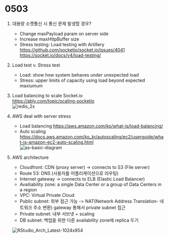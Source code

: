 # 0503

1. 대용량 소켓통신 시 통신 문제 발생할 경우?
    - Change maxPayload param on server side  
    - Increase maxHttpBuffer size
    - Stress testing: Load testing with Artillery  
    <https://github.com/socketio/socket.io/issues/4041>  
    <https://socket.io/docs/v4/load-testing/>

2. Load test v. Stress test  
    - Load: show how system behaves under unexpected load
    - Stress: upper limits of capacity using load beyond expected maxiumum

3. Load balancing to scale Socket.io  
    <https://ably.com/topic/scaling-socketio>  
    ![redis_2x](https://user-images.githubusercontent.com/104475739/235825781-aa4175f9-31df-4b72-bc31-8dc80249919e.jpg)

4. AWS deal with server stress
    - Load balancing
    <https://aws.amazon.com/ko/what-is/load-balancing/>
    - Auto scaling  
    <https://docs.aws.amazon.com/ko_kr/autoscaling/ec2/userguide/what-is-amazon-ec2-auto-scaling.html>  
    ![as-basic-diagram](https://user-images.githubusercontent.com/104475739/235826426-703a8313-2ed2-4ebe-82c9-775393fc604f.png)

5. AWS architecture  
    - Cloudfront: CDN (proxy server) -> connects to S3 (File server)
    - Route 53: DNS (사용자를 어플리케이션으로 라우팅)
    - Internet gateway -> connects to ELB (Elastic Load Balancer)
    - Availiability zone: a single Data Center or a group of Data Centers in a region
    - VPC: Virtual Private Cloud
    - Public subnet: 외부 접근 가능 -> NAT(Network Address Translation- 네트워크 주소 변환) gateway 통해서 private subnet 접근
    - Private subnet: 내부 서브넷 + scaling
    - DB subnet: 백업을 위한 다른 availability zone에 replica 두기  

    ![RStudio_Arch_Latest-1024x954](https://user-images.githubusercontent.com/104475739/235834775-4247178a-ffc5-4adf-ba17-f1f3f505d235.png)
